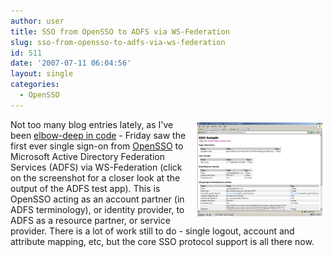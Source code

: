 ```yaml
---
author: user
title: SSO from OpenSSO to ADFS via WS-Federation
slug: sso-from-opensso-to-adfs-via-ws-federation
id: 511
date: '2007-07-11 06:04:56'
layout: single
categories:
  - OpenSSO
---
```


<span style="margin: 5px; float: right;">[![](images/SSO_sm.png)](images/SSO.png)</span>

Not too many blog entries lately, as I've been [elbow-deep in code](http://www.ohloh.net/projects/3793/contributors/20563/commits) - Friday saw the first ever single sign-on from [OpenSSO](https://opensso.dev.java.net/) to Microsoft Active Directory Federation Services (ADFS) via WS-Federation (click on the screenshot for a closer look at the output of the ADFS test app). This is OpenSSO acting as an account partner (in ADFS terminology), or identity provider, to ADFS as a resource partner, or service provider. There is a lot of work still to do - single logout, account and attribute mapping, etc, but the core SSO protocol support is all there now.